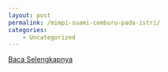 ```yaml
---
layout: post
permalink: /mimpi-suami-cemburu-pada-istri/
categories:
    - Uncategorized
---
```


[Baca Selengkapnya](/01)